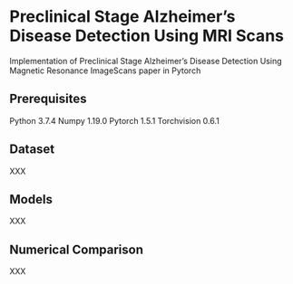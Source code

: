 # Preclinical Stage Alzheimer’s Disease Detection Using MRI Scans
Implementation of Preclinical Stage Alzheimer’s Disease Detection Using Magnetic Resonance ImageScans paper in Pytorch

## Prerequisites
Python 3.7.4
Numpy 1.19.0
Pytorch 1.5.1
Torchvision 0.6.1

## Dataset
XXX

## Models
XXX

## Numerical Comparison
XXX
